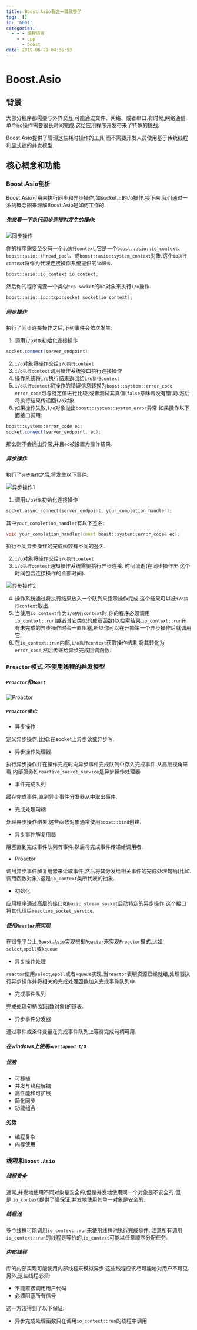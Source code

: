 ```yaml
---
title: Boost.Asio看这一篇就够了
tags: []
id: '6001'
categories:
  - - - 编程语言
    - - cpp
      - boost
date: 2019-06-29 04:36:53
---
```


# Boost.Asio


## 背景

大部分程序都需要与外界交互,可能通过文件、网络、或者串口.有时候,网络通信,单个i/o操作需要很长时间完成.这给应用程序开发带来了特殊的挑战.

Boost.Asio提供了管理这些耗时操作的工具,而不需要开发人员使用基于传统线程和显式锁的并发模型.

## 核心概念和功能

### Boost.Asio剖析
Boost.Asio可用来执行同步和异步操作,如socket上的i/o操作.接下来,我们通过一系列概念图来理解Boost.Asio是如何工作的.

##### 先来看一下执行同步连接时发生的操作:

![同步操作](../../images/boost-asio/sync_op.png)

你的程序需要至少有一个`io执行context`,它是一个`boost::asio::io_context`、`boost::asio::thread_pool`、或`boost::asio::system_context`对象.这个`io执行context`将作为代理连接操作系统提供的`io服务`.

```cpp
boost::asio::io_context io_context;
```

然后你的程序需要一个类似`tcp socket`的i/o对象来执行`i/o`操作.

```cpp
boost::asio::ip::tcp::socket socket(io_context);
```

##### 同步操作
执行了同步连接操作之后,下列事件会依次发生:

1. 调用`i/o对象`初始化连接操作

```cpp
socket.connect(server_endpoint);
```

2. `i/o`对象将操作交给`i/o执行context`
3. `i/o执行context`调用操作系统接口执行连接操作
4. 操作系统将`i/o`执行结果返回给`i/o执行context`
5. `i/o执行context`将操作的错误信息转换为`boost::system::error_code`. `error_code`可与特定值进行比较,或者测试其真值(`false`意味着没有错误).然后将执行结果传递回`i/o`对象.
6. 如果操作失败,`i/o`对象抛出`boost::system::system_error`异常.如果操作以下面接口调用:

```cpp
boost::system::error_code ec;
socket.connect(server_endpoint, ec);
```

那么则不会抛出异常,并且`ec`被设置为操作结果.


##### 异步操作

执行了`异步操作`之后,将发生以下事件:

![异步操作1](../../images/boost-asio/async_op1.png)

1. 调用`i/o对象`初始化连接操作

```cpp
socket.async_connect(server_endpoint, your_completion_handler);
```

其中`your_completion_handler`有以下签名:

```cpp
void your_completion_handler(const boost::system::error_code& ec);
```

执行不同异步操作的完成函数有不同的签名.

2. `i/o`对象将操作交给`i/o执行context`
3. `i/o执行context`通知操作系统需要执行异步连接.
时间流逝(在同步操作里,这个时间包含连接操作的全部时间).

![异步操作2](../../images/boost-asio/async_op2.png)

4. 操作系统通过将执行结果放入一个队列来指示操作完成.这个结果可以被`i/o执行context`取出.
5. 当使用`io_context`作为`i/o执行context`时,你的程序必须调用`io_context::run`(或者其它类似的成员函数)以检索结果.`io_context::run`在有未完成的异步操作时会一直阻塞,所以你可以在开始第一个异步操作后就调用它.
6. 在`io_context::run`内部,`i/o执行context`获取操作结果,将其转化为`error_code`,然后传递给异步完成回调函数.


### `Proactor`模式:不使用线程的并发模型

##### `Proactor`和`Boost`

![Proactor](../../images/boost-asio/proactor.png)

##### `Proactor模式`:

+ 异步操作

定义异步操作,比如:在socket上异步读或异步写.

+ 异步操作处理器

执行异步操作并在操作完成时向异步事件完成队列中存入完成事件.从高层视角来看,内部服务如`reactive_socket_service`是异步操作处理器

+ 事件完成队列

缓存完成事件,直到异步事件分发器从中取出事件.

+ 完成处理句柄

处理异步操作结果.这些函数对象通常使用`boost::bind`创建.

+ 异步事件解复用器

阻塞直到完成事件队列有事件,然后将完成事件传递给调用者.

+ Proactor

调用异步事件解复用器来读取事件,然后将其分发给相关事件的完成处理句柄(比如.调用函数对象).这是`io_context`类所代表的抽象.

+ 初始化

应用程序通过高层的接口如`basic_stream_socket`启动特定的异步操作,这个接口将其代理给`reactive_socket_service`.

##### 使用`Reactor`来实现

在很多平台上,`Boost.Asio`实现根据`Reactor`来实现`Proactor`模式,比如`select`,`epoll`或`kqueue`

+ 异步操作处理

`reactor`使用`select`,`epoll`或者`kqueue`实现.当`reactor`表明资源已经就绪,处理器执行异步操作并将相关的完成处理函数加入完成事件队列中.

+ 完成事件队列

完成处理句柄(如函数对象)的链表.

+ 异步事件分发器

通过事件或条件变量在完成事件队列上等待完成句柄可用.

##### 在windows上使用`overlapped I/O`

##### 优势

+ 可移植
+ 并发与线程解耦
+ 高性能和可扩展
+ 简化同步
+ 功能组合

#### 劣势

+ 编程复杂
+ 内存使用

### 线程和`Boost.Asio`

##### 线程安全

通常,并发地使用不同对象是安全的,但是并发地使用同一个对象是不安全的.但是,`io_context`提供了强保证,并发地使用其单一对象是安全的.

##### 线程池

多个线程可能调用`io_context::run`来使用线程池执行完成事件.
注意所有调用`io_context::run`的线程是等价的,`io_context`可能以任意顺序分配任务.

##### 内部线程

库的内部实现可能使用内部线程来模拟异步.这些线程应该尽可能地对用户不可见.另外,这些线程必须:

+ 不能直接调用用户代码
+ 必须阻塞所有信号

这一方法得到了以下保证:

+ 异步完成处理函数只在调用`io_context::run`的线程中调用

